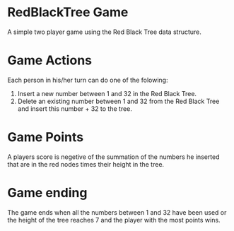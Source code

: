 # RedBlackTree Game
A simple two player game using the Red Black Tree data structure. 

# Game Actions
Each person in his/her turn can do one of the folowing:
1. Insert a new number between 1 and 32 in the Red Black Tree.
2. Delete an existing number between 1 and 32 from the Red Black Tree and insert this number + 32 to the tree.

# Game Points
A players score is negetive of the summation of the numbers he inserted that are in the red nodes times their height in the tree.

# Game ending
The game ends when all the numbers between 1 and 32 have been used or the height of the tree reaches 7 and the player with the most points wins.


